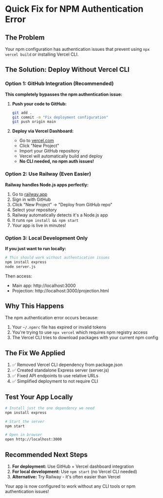 # Quick Fix for NPM Authentication Error

## The Problem
Your npm configuration has authentication issues that prevent using `npx vercel build` or installing Vercel CLI.

## The Solution: Deploy Without Vercel CLI

### Option 1: GitHub Integration (Recommended)

**This completely bypasses the npm authentication issue:**

1. **Push your code to GitHub:**
   ```bash
   git add .
   git commit -m "Fix deployment configuration"
   git push origin main
   ```

2. **Deploy via Vercel Dashboard:**
   - Go to [vercel.com](https://vercel.com)
   - Click "New Project"
   - Import your GitHub repository
   - Vercel will automatically build and deploy
   - **No CLI needed, no npm auth issues!**

### Option 2: Use Railway (Even Easier)

**Railway handles Node.js apps perfectly:**

1. Go to [railway.app](https://railway.app)
2. Sign in with GitHub
3. Click "New Project" → "Deploy from GitHub repo"
4. Select your repository
5. Railway automatically detects it's a Node.js app
6. It runs `npm install && npm start`
7. Your app is live in minutes!

### Option 3: Local Development Only

**If you just want to run locally:**

```bash
# This should work without authentication issues
npm install express
node server.js
```

Then access:
- Main app: http://localhost:3000
- Projection: http://localhost:3000/projection.html

## Why This Happens

The npm authentication error occurs because:
1. Your `~/.npmrc` file has expired or invalid tokens
2. You're trying to use `npx vercel` which requires npm registry access
3. The Vercel CLI tries to download packages with your current npm config

## The Fix We Applied

1. ✅ Removed Vercel CLI dependency from package.json
2. ✅ Created standalone Express server (server.js)
3. ✅ Fixed API endpoints to use relative URLs
4. ✅ Simplified deployment to not require CLI

## Test Your App Locally

```bash
# Install just the one dependency we need
npm install express

# Start the server
npm start

# Open in browser
open http://localhost:3000
```

## Recommended Next Steps

1. **For deployment:** Use GitHub + Vercel dashboard integration
2. **For local development:** Use `npm start` (no Vercel CLI needed)
3. **Alternative:** Try Railway - it's often easier than Vercel

Your app is now configured to work without any CLI tools or npm authentication issues!
